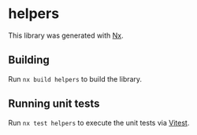 # helpers

This library was generated with [Nx](https://nx.dev).

## Building

Run `nx build helpers` to build the library.

## Running unit tests

Run `nx test helpers` to execute the unit tests via [Vitest](https://vitest.dev/).
